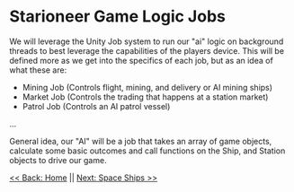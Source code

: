 # Starioneer Game Logic Jobs
We will leverage the Unity Job system to run our "ai" logic on background threads to best leverage the capabilities of the players device. This will be defined more as we get into the specifics of each job, but as an idea of what these are:

- Mining Job (Controls flight, mining, and delivery or AI mining ships)
- Market Job (Controls the trading that happens at a station market)
- Patrol Job (Controls an AI patrol vessel)

...

General idea, our "AI" will be a job that takes an array of game objects, calculate some basic outcomes and call functions on the Ship, and Station objects to drive our game.

[<< Back: Home](../README.md) || [Next: Space Ships >>](../Ships/README.md)

